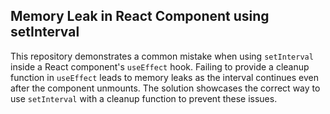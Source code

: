 ## Memory Leak in React Component using setInterval
This repository demonstrates a common mistake when using `setInterval` inside a React component's `useEffect` hook.  Failing to provide a cleanup function in `useEffect` leads to memory leaks as the interval continues even after the component unmounts. The solution showcases the correct way to use `setInterval` with a cleanup function to prevent these issues. 